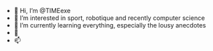 - 👋 Hi, I’m @TIMEexe
- 👀 I’m interested in sport, robotique and recently computer science
- 🌱 I’m currently learning everything, especially the lousy anecdotes
- 💞️ 
- 📫 

<!---
TIMEexe/TIMEexe is a ✨ special ✨ repository because its `README.md` (this file) appears on your GitHub profile.
You can click the Preview link to take a look at your changes.
--->
